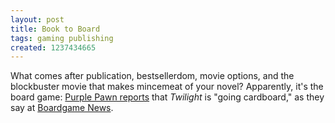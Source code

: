 ```yaml
---
layout: post
title: Book to Board
tags: gaming publishing
created: 1237434665
---
```

What comes after publication, bestsellerdom, movie options, and the blockbuster movie that makes mincemeat of your novel?  Apparently, it's the board game:  [Purple Pawn reports](http://www.purplepawn.com/2009/02/twilight-the-board-game-2/) that *Twilight* is "going cardboard," as they say at [Boardgame News](http://www.boardgamenews.com/index.php/boardgamenews/C50/).
